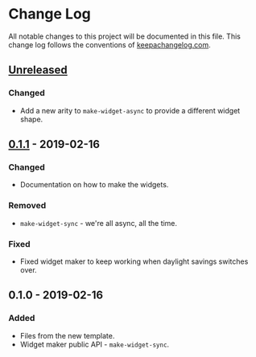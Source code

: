 # Change Log
All notable changes to this project will be documented in this file. This change log follows the conventions of [keepachangelog.com](http://keepachangelog.com/).

## [Unreleased]
### Changed
- Add a new arity to `make-widget-async` to provide a different widget shape.

## [0.1.1] - 2019-02-16
### Changed
- Documentation on how to make the widgets.

### Removed
- `make-widget-sync` - we're all async, all the time.

### Fixed
- Fixed widget maker to keep working when daylight savings switches over.

## 0.1.0 - 2019-02-16
### Added
- Files from the new template.
- Widget maker public API - `make-widget-sync`.

[Unreleased]: https://github.com/your-name/book1/compare/0.1.1...HEAD
[0.1.1]: https://github.com/your-name/book1/compare/0.1.0...0.1.1
